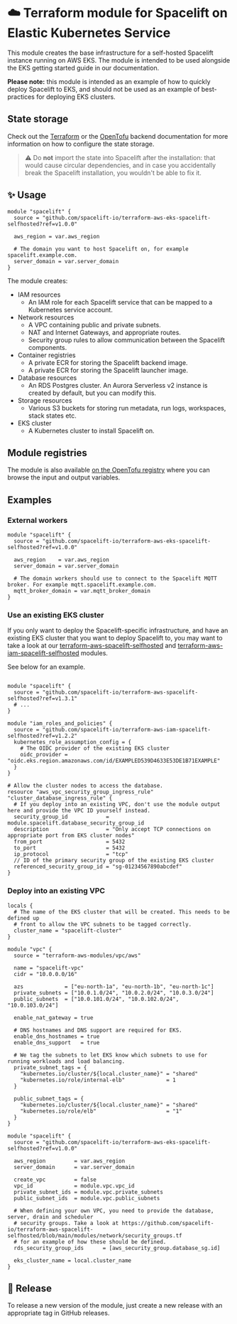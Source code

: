 # ☁️ Terraform module for Spacelift on Elastic Kubernetes Service

This module creates the base infrastructure for a self-hosted Spacelift instance running on AWS EKS. The module is intended to be used alongside the EKS getting started guide in our documentation.

**Please note:** this module is intended as an example of how to quickly deploy Spacelift to EKS, and should not be used as an example of best-practices for deploying EKS clusters.

## State storage

Check out the [Terraform](https://developer.hashicorp.com/terraform/language/backend) or the [OpenTofu](https://opentofu.org/docs/language/settings/backends/configuration/) backend documentation for more information on how to configure the state storage.

> ⚠️ Do **not** import the state into Spacelift after the installation: that would cause circular dependencies, and in case you accidentally break the Spacelift installation, you wouldn't be able to fix it.

## ✨ Usage

```hcl
module "spacelift" {
  source = "github.com/spacelift-io/terraform-aws-eks-spacelift-selfhosted?ref=v1.0.0"

  aws_region = var.aws_region

  # The domain you want to host Spacelift on, for example spacelift.example.com.
  server_domain = var.server_domain
}
```

The module creates:

- IAM resources
  - An IAM role for each Spacelift service that can be mapped to a Kubernetes service account.
- Network resources
  - A VPC containing public and private subnets.
  - NAT and Internet Gateways, and appropriate routes.
  - Security group rules to allow communication between the Spacelift components.
- Container registries
  - A private ECR for storing the Spacelift backend image.
  - A private ECR for storing the Spacelift launcher image.
- Database resources
  - An RDS Postgres cluster. An Aurora Serverless v2 instance is created by default, but you can modify this.
- Storage resources
  - Various S3 buckets for storing run metadata, run logs, workspaces, stack states etc.
- EKS cluster
  - A Kubernetes cluster to install Spacelift on.

## Module registries

The module is also available [on the OpenTofu registry](https://search.opentofu.org/module/spacelift-io/eks-spacelift-selfhosted/aws/latest) where you can browse the input and output variables.

## Examples

### External workers

```hcl
module "spacelift" {
  source = "github.com/spacelift-io/terraform-aws-eks-spacelift-selfhosted?ref=v1.0.0"

  aws_region    = var.aws_region
  server_domain = var.server_domain

  # The domain workers should use to connect to the Spacelift MQTT broker. For example mqtt.spacelift.example.com.
  mqtt_broker_domain = var.mqtt_broker_domain
}
```

### Use an existing EKS cluster

If you only want to deploy the Spacelift-specific infrastructure, and have an existing EKS cluster that you want to deploy Spacelift to, you may want to take a look at our [terraform-aws-spacelift-selfhosted](https://github.com/spacelift-io/terraform-aws-spacelift-selfhosted) and [terraform-aws-iam-spacelift-selfhosted](https://github.com/spacelift-io/terraform-aws-iam-spacelift-selfhosted) modules.

See below for an example.

```hcl

module "spacelift" {
  source = "github.com/spacelift-io/terraform-aws-spacelift-selfhosted?ref=v1.3.1"
  # ...
}

module "iam_roles_and_policies" {
  source = "github.com/spacelift-io/terraform-aws-iam-spacelift-selfhosted?ref=v1.2.2"
  kubernetes_role_assumption_config = {
    # The OIDC provider of the existing EKS cluster
    oidc_provider = "oidc.eks.region.amazonaws.com/id/EXAMPLED539D4633E53DE1B71EXAMPLE"
  }
}

# Allow the cluster nodes to access the database.
resource "aws_vpc_security_group_ingress_rule" "cluster_database_ingress_rule" {
  # If you deploy into an existing VPC, don't use the module output here and provide the VPC ID yourself instead.
  security_group_id            = module.spacelift.database_security_group_id
  description                  = "Only accept TCP connections on appropriate port from EKS cluster nodes"
  from_port                    = 5432
  to_port                      = 5432
  ip_protocol                  = "tcp"
  // ID of the primary security group of the existing EKS cluster
  referenced_security_group_id = "sg-01234567890abcdef"
}
```

### Deploy into an existing VPC

```hcl
locals {
  # The name of the EKS cluster that will be created. This needs to be defined up
  # front to allow the VPC subnets to be tagged correctly.
  cluster_name = "spacelift-cluster"
}

module "vpc" {
  source = "terraform-aws-modules/vpc/aws"

  name = "spacelift-vpc"
  cidr = "10.0.0.0/16"

  azs             = ["eu-north-1a", "eu-north-1b", "eu-north-1c"]
  private_subnets = ["10.0.1.0/24", "10.0.2.0/24", "10.0.3.0/24"]
  public_subnets  = ["10.0.101.0/24", "10.0.102.0/24", "10.0.103.0/24"]

  enable_nat_gateway = true

  # DNS hostnames and DNS support are required for EKS.
  enable_dns_hostnames = true
  enable_dns_support   = true

  # We tag the subnets to let EKS know which subnets to use for running workloads and load balancing.
  private_subnet_tags = {
    "kubernetes.io/cluster/${local.cluster_name}" = "shared"
    "kubernetes.io/role/internal-elb"             = 1
  }

  public_subnet_tags = {
    "kubernetes.io/cluster/${local.cluster_name}" = "shared"
    "kubernetes.io/role/elb"                      = "1"
  }
}

module "spacelift" {
  source = "github.com/spacelift-io/terraform-aws-eks-spacelift-selfhosted?ref=v1.0.0"

  aws_region         = var.aws_region
  server_domain      = var.server_domain

  create_vpc         = false
  vpc_id             = module.vpc.vpc_id
  private_subnet_ids = module.vpc.private_subnets
  public_subnet_ids  = module.vpc.public_subnets

  # When defining your own VPC, you need to provide the database, server, drain and scheduler
  # security groups. Take a look at https://github.com/spacelift-io/terraform-aws-spacelift-selfhosted/blob/main/modules/network/security_groups.tf
  # for an example of how these should be defined.
  rds_security_group_ids      = [aws_security_group.database_sg.id]

  eks_cluster_name = local.cluster_name
}
```

## 🚀 Release

To release a new version of the module, just create a new release with an appropriate tag in GitHub releases.
